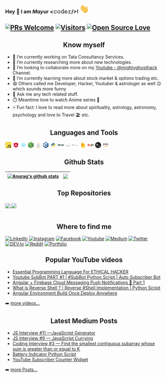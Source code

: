 ### Hey 🤗 I am *Mayur* <𝚌𝚘𝚍𝚎𝚛/>! <img src="https://raw.githubusercontent.com/ABSphreak/ABSphreak/master/gifs/Hi.gif" width="30px">

[![PRs Welcome](https://img.shields.io/badge/PRs-welcome-brightgreen.svg?style=flat&logo=github)](https://github.com/mayurkadampro) [![Visitors](https://visitor-badge.laobi.icu/badge?page_id=mayurkadampro.visitor-badge)](https://github.com/mayurkadampro) [![Open Source Love](https://badges.frapsoft.com/os/v2/open-source.svg?v=103)](https://github.com/mayurkadampro)
---
<h2 style="text-align:center">Know myself</h2>

- 🔭 I’m currently working on Tata Consultancy Services.
- 🌱 I’m currently researching more about new technologies.
- 👯 I’m looking to collaborate more on my [Youtube - @mightyghosthack](https://youtube.com/mightyghosthack) Channel.
- 🤔 I’m currently learning more about stock market & options trading etc.
- 😄 Others called me Developer, Hacker, Youtuber & astrologer as well 😉 which sounds more funny 
- 💬 Ask me any tech related stuff.
- ⏱️ Meantime love to watch Anime series 💚
- ⚡ Fun fact: I love to read more about spirituality, astrology, astronomy, psychology and love to Travel 🏖️ etc.

<h2 style="text-align:center">Languages and Tools</h2>

<code><img height="20" src="https://raw.githubusercontent.com/github/explore/80688e429a7d4ef2fca1e82350fe8e3517d3494d/topics/javascript/javascript.png"></code>
<code><img height="20" src="https://raw.githubusercontent.com/github/explore/80688e429a7d4ef2fca1e82350fe8e3517d3494d/topics/angular/angular.png"></code>
<code><img height="20" src="https://raw.githubusercontent.com/github/explore/80688e429a7d4ef2fca1e82350fe8e3517d3494d/topics/react/react.png"></code>
<code><img height="20" src="https://raw.githubusercontent.com/github/explore/80688e429a7d4ef2fca1e82350fe8e3517d3494d/topics/nodejs/nodejs.png"></code>
<code><img height="20" src="https://raw.githubusercontent.com/github/explore/80688e429a7d4ef2fca1e82350fe8e3517d3494d/topics/java/java.png"></code>
<code><img height="20" src="https://raw.githubusercontent.com/github/explore/80688e429a7d4ef2fca1e82350fe8e3517d3494d/topics/cpp/cpp.png"></code>
<code><img height="20" src="https://raw.githubusercontent.com/github/explore/80688e429a7d4ef2fca1e82350fe8e3517d3494d/topics/python/python.png"></code>
<code><img height="20" src="https://raw.githubusercontent.com/github/explore/80688e429a7d4ef2fca1e82350fe8e3517d3494d/topics/django/django.png"></code>
<code><img height="20" src="https://raw.githubusercontent.com/github/explore/80688e429a7d4ef2fca1e82350fe8e3517d3494d/topics/mysql/mysql.png"></code>
<code><img height="20" src="https://raw.githubusercontent.com/github/explore/80688e429a7d4ef2fca1e82350fe8e3517d3494d/topics/mongodb/mongodb.png"></code>
<code><img height="20" src="https://raw.githubusercontent.com/github/explore/80688e429a7d4ef2fca1e82350fe8e3517d3494d/topics/firebase/firebase.png"></code>
<code><img height="20" src="https://raw.githubusercontent.com/github/explore/80688e429a7d4ef2fca1e82350fe8e3517d3494d/topics/git/git.png"></code>
<code><img height="20" src="https://raw.githubusercontent.com/github/explore/80688e429a7d4ef2fca1e82350fe8e3517d3494d/topics/terminal/terminal.png"></code>
<code><img height="20" src="https://raw.githubusercontent.com/github/explore/80688e429a7d4ef2fca1e82350fe8e3517d3494d/topics/aws/aws.png"></code>


<h2 style="text-align:center">Github Stats</h2>

| <a href="https://github.com/mayurkadampro/github-readme-stats"><img align="center" src="https://github-readme-stats.vercel.app/api?username=mayurkadampro&show_icons=true&include_all_commits=true&theme=buefy&hide_border=true" alt="Anurag's github stats" /></a> | <a href="https://github.com/mayurkadampro/github-readme-stats"><img align="center" src="https://github-readme-stats.vercel.app/api/top-langs/?username=mayurkadampro&layout=compact&theme=buefy&hide_border=true" /></a> |
| ------------- | ------------- |

<h2 style="text-align:center">Top Repositories</h2>

<a href="https://github.com/mayurkadampro/YouTube-SubBot">
  <img align="center" src="https://github-readme-stats.vercel.app/api/pin/?username=mayurkadampro&repo=YouTube-SubBot&theme=buefy" />
</a>
<a href="https://github.com/mayurkadampro/Advance-Python-Keylogger">
  <img align="center" src="https://github-readme-stats.vercel.app/api/pin/?username=mayurkadampro&repo=Advance-Python-Keylogger&theme=buefy" />
</a>

<br />
<br />

<h2 style="text-align:center">Where to find me</h2>

<a href="https://www.linkedin.com/in/mayurkadampro" target="_blank"><img src="https://img.shields.io/badge/LinkedIn-%230077B5.svg?&style=flat-square&logo=linkedin&logoColor=white" alt="LinkedIn"></a>
<a href="https://www.instagram.com/__mayur.kadam__" target="_blank"><img src="https://img.shields.io/badge/Instagram-%23E4405F.svg?&style=flat-square&logo=instagram&logoColor=white" alt="Instagram"></a>
<a href="https://www.facebook.com/mightyghosthack" target="_blank"><img src="https://img.shields.io/badge/Facebook-%231877F2.svg?&style=flat-square&logo=facebook&logoColor=white" alt="Facebook"></a>
<a href="https://youtube.com/mightyghosthack" target="_blank"><img src="https://img.shields.io/badge/Youtube-%23E4405F.svg?&style=flat-square&logo=Youtube&logoColor=white" alt="Youtube"></a>
<a href="https://medium.com/mighty-ghost-hack" target="_blank"><img src="https://img.shields.io/badge/Medium-%230A0A0A.svg?&style=flat-square&logo=medium&logoColor=white" alt="Medium"></a>
<a href="https://twitter.com/hackmighty" target="_blank"><img src="https://img.shields.io/badge/Twitter-%231ED760.svg?&style=flat-square&logo=Twitter&logoColor=white" alt="Twitter"></a>
<a href="https://dev.to/mayurkadampro" target="_blank"><img src="https://img.shields.io/badge/DEV-%230A0A0A.svg?&style=flat-square&logo=DEV.to&logoColor=white" alt="DEV.to"></a>
<a href="https://www.reddit.com/user/Mighty_Ghost_Hack/" target="_blank"><img src="https://img.shields.io/badge/Reddit-%23E4405F.svg?&style=flat-square&logo=Reddit&logoColor=white" alt="Reddit"></a>
<a href="https://mayurkadampro.github.io" target="_blank"><img src="https://img.shields.io/badge/Portfolio-%230077B5.svg?&style=flat-square&logo=Indeed&logoColor=white" alt="Portfolio"></a>

<h2 style="text-align:center">Popular YouTube videos</h2>

<!-- YOUTUBE:START -->
- [Essential Programming Language For ETHICAL HACKER](https://youtu.be/Qkj3ufwI0jk)
- [Youtube SubBot PART #1 | #SubBot Python Script | Auto Subscriber Bot](https://youtu.be/xXXryQw6CYc)
- [Angular + Firebase Cloud Messaging Push Notifications 🔔 Part 1](https://youtu.be/ODE9l1c3ujY)
- [What is Reverse Shell ? | Reverse #Shell Implementation | Python Script](https://youtu.be/hYb1CxtOgWA)
- [Angular Environment Build Once Deploy Anywhere](https://youtu.be/Dqb_1t94s3c)
<!-- YOUTUBE:END -->

➡️ [more videos...](https://youtube.com/mightyghosthack)


<h2 style="text-align:center">Latest Medium Posts</h2>

<!-- YOUTUBE:START -->
- [JS Interview #11 —JavaScript Generator](https://medium.com/mighty-ghost-hack/js-interview-11-javascript-generator-88b163b0ea2f)
- [JS Interview #9 — JavaScript Currying](https://medium.com/mighty-ghost-hack/js-interview-9-javascript-currying-2e067960ab2e)
- [Coding Interview #3 — Find the smallest contiguous subarray whose sum is greater than or equal to K](https://medium.com/mighty-ghost-hack/coding-interview-3-find-the-smallest-contiguous-subarray-whose-sum-is-greater-than-or-equal-to-ac72eb368fc8)
- [Battery Indicator Python Script](https://medium.com/mighty-ghost-hack/battery-indicator-python-script-ee5b1b4cdb95)
- [YouTube Subscriber Counter Widget](https://medium.com/mighty-ghost-hack/youtube-subscriber-counter-widget-1ca72ad2d846)
<!-- YOUTUBE:END -->

➡️ [more Posts...](https://medium.com/@mayurkadampro)
